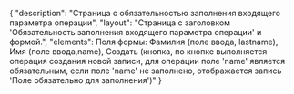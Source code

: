 {
"description": "Страница с обязательностью заполнения входящего параметра операции",
"layout": "Страница с заголовком 'Обязательность заполнения входящего параметра операции' и формой.",
"elements": Поля формы: Фамилия (поле ввода, lastname), Имя (поле ввода,name), Создать (кнопка, по кнопке выполняется операция создания новой записи, для операции поле 'name' является обязательным, если поле 'name' не заполнено, отображается запись 'Поле обязательно для заполнения')"
}